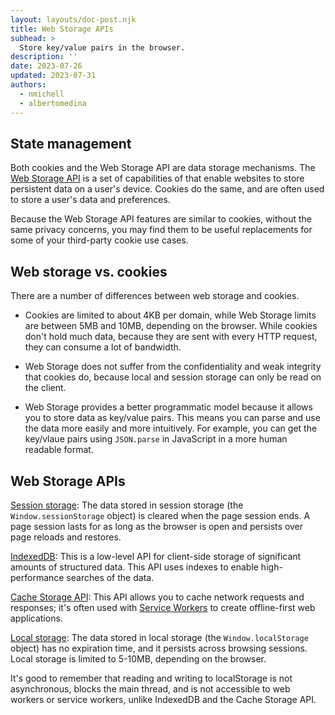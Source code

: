 ```yaml
---
layout: layouts/doc-post.njk
title: Web Storage APIs
subhead: >
  Store key/value pairs in the browser.
description: ''
date: 2023-07-26
updated: 2023-07-31
authors:
  - nmichell
  - albertomedina
---
```


## State management

Both cookies and the Web Storage API are data storage mechanisms. The [Web Storage API](https://developer.mozilla.org/docs/Web/API/Web_Storage_API) is a set of capabilities of that enable websites to store persistent data on a user's device. Cookies do the same, and are often used to store a user's data and preferences.

Because the Web Storage API features are similar to cookies, without the same privacy concerns, you may find them to be useful replacements for some of your third-party cookie use cases.

## Web storage vs. cookies

There are a number of differences between web storage and cookies.

- Cookies are limited to about 4KB per domain, while Web Storage limits are between 5MB and 10MB, depending on the browser. While cookies don't hold much data, because they are sent with every HTTP request, they can consume a lot of bandwidth.

- Web Storage does not suffer from the confidentiality and weak integrity that cookies do, because local and session storage can only be read on the client.

- Web Storage provides a better programmatic model because it allows you to store data as key/value pairs. This means you can parse and use the data more easily and more intuitively. For example, you can get the key/vlaue pairs using `JSON.parse` in JavaScript in a more human readable format.

## Web Storage APIs

[Session storage](https://www.w3schools.com/jsref/prop_win_sessionstorage.asp): The data stored in session storage (the `Window.sessionStorage` object) is cleared when the page session ends. A page session lasts for as long as the browser is open and persists over page reloads and restores.

[IndexedDB](https://web.dev/indexeddb/): This is a low-level API for client-side storage of significant amounts of structured data. This API uses indexes to enable high-performance searches of the data.

[Cache Storage API](https://web.dev/learn/pwa/caching/): This API allows you to cache network requests and responses; it's often used with [Service Workers](https://developer.mozilla.org/docs/Web/API/Service_Worker_API) to create offline-first web applications.

[Local storage](https://www.w3schools.com/jsref/prop_win_localstorage.asp): The data stored in local storage (the `Window.localStorage` object) has no expiration time, and it persists across browsing sessions. Local storage is limited to 5-10MB, depending on the browser. 

It's good to remember that reading and writing to localStorage is not asynchronous, blocks the main thread, and is not accessible to web workers or service workers, unlike IndexedDB and the Cache Storage API.
